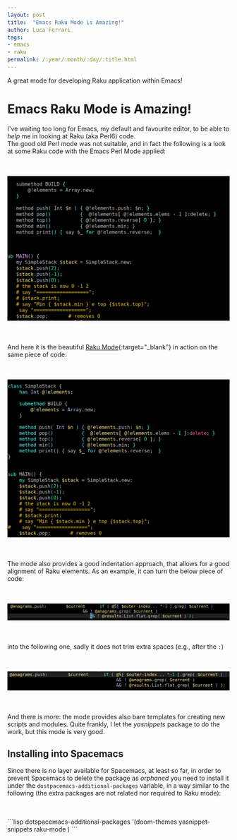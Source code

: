 ```yaml
---
layout: post
title:  "Emacs Raku Mode is Amazing!"
author: Luca Ferrari
tags:
- emacs
- raku
permalink: /:year/:month/:day/:title.html
---
```

A great mode for developing Raku application within Emacs!

# Emacs Raku Mode is Amazing!

I've waiting too long for Emacs, my default and favourite editor, to be able to *help* me in looking at Raku (aka Perl6) code.
<br/>
The good old Perl mode was not suitable, and in fact the following is a look at some Raku code with the Emacs Perl Mode applied:

<br/>
<br/>
<center>
<img src="/images/posts/emacs/raku_mode_1.png" />
</center>
<br/>
<br/>

And here it is the beautiful [Raku Mode](https://github.com/Raku/raku-mode){:target="_blank"} in action on the same piece of code:

<br/>
<br/>
<center>
<img src="/images/posts/emacs/raku_mode_2.png" />
</center>
<br/>
<br/>

The mode also provides a good indentation approach, that allows for a good alignment of Raku elements. As an example, it can turn the below piece of code:

<br/>
<br/>
<center>
<img src="/images/posts/emacs/raku_mode_3.png" />
</center>
<br/>
<br/>

into the following one, sadly it does not trim extra spaces (e.g., after the `:`)

<br/>
<br/>
<center>
<img src="/images/posts/emacs/raku_mode_4.png" />
</center>
<br/>
<br/>




And there is more: the mode provides also bare templates for creating new scripts and modules. Quite frankly, I let the *yasnippets* package to do the work, but this mode is very good.



## Installing into Spacemacs

Since there is no layer available for Spacemacs, at least so far, in order to prevent Spacemacs to delete the package as *orphaned* you need to install it under the `dostpacemacs-additional-packages` variable, in a way similar to the following (the extra packages are not related nor required to Raku mode):

<br/>
<br/>
```lisp
dotspacemacs-additional-packages '(doom-themes
                                      yasnippet-snippets
                                      raku-mode
                                      )
```
<br/>
<br/>

